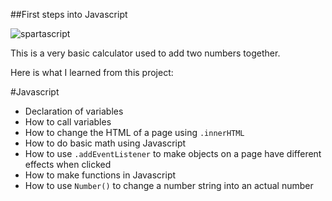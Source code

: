 ##First steps into Javascript

![spartascript](http://www.blogohblog.com/wp-content/pop/2008/07/funnyjavascript.gif)

This is a very basic calculator used to add two numbers together.

Here is what I learned from this project:

#Javascript
* Declaration of variables
* How to call variables
* How to change the HTML of a page using `.innerHTML`
* How to do basic math using Javascript
* How to use `.addEventListener` to make objects on a page have different effects when clicked
* How to make functions in Javascript
* How to use `Number()` to change a number string into an actual number
